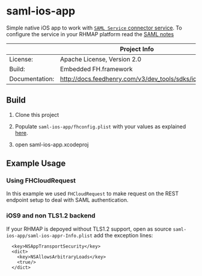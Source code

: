 # saml-ios-app 

Simple native iOS app to work with [```SAML Service``` connector service](https://github.com/feedhenry-templates/saml-service). To configure the service in your RHMAP platform read the [SAML notes](https://github.com/feedhenry-templates/saml-service/blob/master/NOTES.md)

|                 | Project Info  |
| --------------- | ------------- |
| License:        | Apache License, Version 2.0  |
| Build:          | Embedded FH.framework  |
| Documentation:  | http://docs.feedhenry.com/v3/dev_tools/sdks/ios.html|

## Build

1. Clone this project

2. Populate ```saml-ios-app/fhconfig.plist``` with your values as explained [here](http://docs.feedhenry.com/v3/dev_tools/sdks/ios.html#ios-configure).

3. open saml-ios-app.xcodeproj

## Example Usage

### Using FHCloudRequest
In this example we used ```FHCloudRequest``` to make request on the REST endpoint setup to deal with SAML authentication.

### iOS9 and non TLS1.2 backend

If your RHMAP is depoyed without TLS1.2 support, open as source  ```saml-ios-app/saml-ios-appr-Info.plist``` add the exception lines:

```
  <key>NSAppTransportSecurity</key>
  <dict>
    <key>NSAllowsArbitraryLoads</key>
    <true/>
  </dict>
  ```
